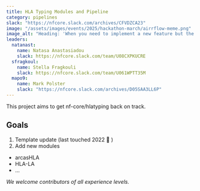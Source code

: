 ```yaml
---
title: HLA Typing Modules and Pipeline
category: pipelines
slack: "https://nfcore.slack.com/archives/CFVDZCA23"
image: "/assets/images/events/2025/hackathon-march/airrflow-meme.png"
image_alt: "Heading: 'When you need to implement a new feature but the deadline is tomorrow' with two pictures beneath. On the left a closed elevator door. On the right the elevator door is open and revealing a stair case."
leaders:
  natanast:
    name: Natasa Anastasiadou
    slack: https://nfcore.slack.com/team/U08CXPKUCRE
  sfragkoul:
    name: Stella Fragkouli
    slack: https://nfcore.slack.com/team/U061WPTT35M
  mapo9:
    name: Mark Polster
    slack: "https://nfcore.slack.com/archives/D05SAA3LL6P"
---
```


This project aims to get nf-core/hlatyping back on track.

## Goals

1. Template update (last touched 2022 😬 )
2. Add new modules

- arcasHLA
- HLA-LA
- ...

_We welcome contributors of all experience levels._
